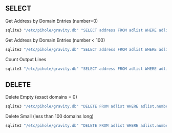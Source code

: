 
## SELECT

Get Address by Domain Entries (number=0)

```sh
sqlite3 "/etc/pihole/gravity.db" "SELECT address FROM adlist WHERE adlist.number=0"
```

Get Address by Domain Entries (number < 100)

```sh
sqlite3 "/etc/pihole/gravity.db" "SELECT address FROM adlist WHERE adlist.number<=100"
```

Count Output Lines

```sh
sqlite3 "/etc/pihole/gravity.db" "SELECT address FROM adlist WHERE adlist.number<=100"  | wc -l
```

## DELETE

Delete Empty (exact domains = 0)

```sh
sqlite3 "/etc/pihole/gravity.db" "DELETE FROM adlist WHERE adlist.number=0"
```

Delete Small (less than 100 domains long)

```sh
sqlite3 "/etc/pihole/gravity.db" "DELETE FROM adlist WHERE adlist.number<100"
```

